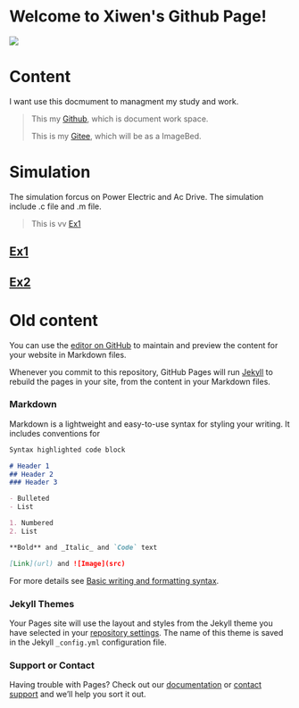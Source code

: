 # Welcome to Xiwen's Github Page!
![](https://xiwendong.github.io/ImageFolder/1.png)
# Content
I want use this docmument to managment my study and work.
 >This my [Github](https://github.com/xiwendong), which is document work space.
 >
 >This is my [Gitee](https://gitee.com/xiwen-dong), which will be as a ImageBed.
 
 
 
 
 
# Simulation
 The simulation forcus on Power Electric and Ac Drive. The simulation include .c file and .m file.
 
 >This is vv [Ex1](https://github.com/xiwendong/xiwendong.github.io/blob/main/Simulation/Chap1.md)
 
 ## [Ex1](https://xiwendong.github.io/Simulation/Chap1.md)
 
 ## [Ex2](https://xiwendong.github.io/Simulation)
 

# Old content
You can use the [editor on GitHub](https://github.com/xiwendong/xiwendong.io/edit/gh-pages/index.md) to maintain and preview the content for your website in Markdown files.

Whenever you commit to this repository, GitHub Pages will run [Jekyll](https://jekyllrb.com/) to rebuild the pages in your site, from the content in your Markdown files.

### Markdown

Markdown is a lightweight and easy-to-use syntax for styling your writing. It includes conventions for

```markdown
Syntax highlighted code block

# Header 1
## Header 2
### Header 3

- Bulleted
- List

1. Numbered
2. List

**Bold** and _Italic_ and `Code` text

[Link](url) and ![Image](src)
```

For more details see [Basic writing and formatting syntax](https://docs.github.com/en/github/writing-on-github/getting-started-with-writing-and-formatting-on-github/basic-writing-and-formatting-syntax).

### Jekyll Themes

Your Pages site will use the layout and styles from the Jekyll theme you have selected in your [repository settings](https://github.com/xiwendong/xiwendong.io/settings/pages). The name of this theme is saved in the Jekyll `_config.yml` configuration file.

### Support or Contact

Having trouble with Pages? Check out our [documentation](https://docs.github.com/categories/github-pages-basics/) or [contact support](https://support.github.com/contact) and we’ll help you sort it out.
